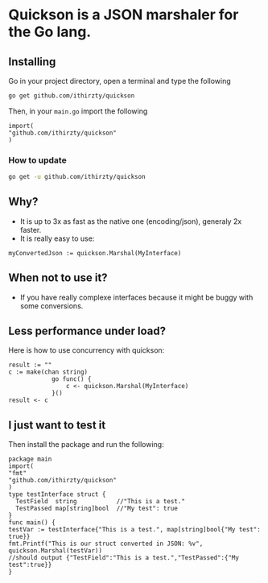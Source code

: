 # Quickson is a JSON marshaler for the Go lang.
## Installing
Go in your project directory, open a terminal and type the following
```bash
go get github.com/ithirzty/quickson
```
Then, in your `main.go` import the following
```golang
import(
"github.com/ithirzty/quickson"
)
```
### How to update
```bash
go get -u github.com/ithirzty/quickson
```

## Why?
* It is up to 3x as fast as the native one (encoding/json), generaly 2x faster.
* It is really easy to use: 
```golang
myConvertedJson := quickson.Marshal(MyInterface)
```
## When not to use it?
* If you have really complexe interfaces because it might be buggy with some conversions.

## Less performance under load?
Here is how to use concurrency with quickson:
```golang
result := ""
c := make(chan string)
			go func() {
				c <- quickson.Marshal(MyInterface)
			}()
result <- c
```


## I just want to test it
Then install the package and run the following:
```golang
package main
import(
"fmt"
"github.com/ithirzty/quickson"
)
type testInterface struct {
  TestField  string           //"This is a test."
  TestPassed map[string]bool  //"My test": true
}
func main() {
testVar := testInterface{"This is a test.", map[string]bool{"My test": true}}
fmt.Printf("This is our struct converted in JSON: %v", quickson.Marshal(testVar))
//should output {"TestField":"This is a test.","TestPassed":{"My test":true}}
}
```
